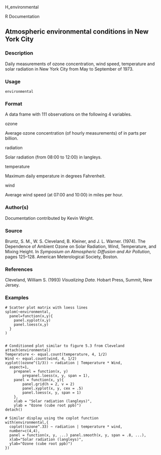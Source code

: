 H_environmental

R Documentation

##  Atmospheric environmental conditions in New York City

### Description

Daily measurements of ozone concentration, wind speed, temperature and solar
radiation in New York City from May to September of 1973.

### Usage

    environmental

### Format

A data frame with 111 observations on the following 4 variables.

ozone

Average ozone concentration (of hourly measurements) of in parts per billion.

radiation

Solar radiation (from 08:00 to 12:00) in langleys.

temperature

Maximum daily emperature in degrees Fahrenheit.

wind

Average wind speed (at 07:00 and 10:00) in miles per hour.

### Author(s)

Documentation contributed by Kevin Wright.

### Source

Bruntz, S. M., W. S. Cleveland, B. Kleiner, and J. L. Warner. (1974). The
Dependence of Ambient Ozone on Solar Radiation, Wind, Temperature, and Mixing
Height. In _Symposium on Atmospheric Diffusion and Air Pollution_, pages
125–128. American Meterological Society, Boston.

### References

Cleveland, William S. (1993) _Visualizing Data_. Hobart Press, Summit, New
Jersey.

### Examples

    
    # Scatter plot matrix with loess lines
    splom(~environmental,
      panel=function(x,y){
        panel.xyplot(x,y)
        panel.loess(x,y)
      }
    )
    
    
    # Conditioned plot similar to figure 5.3 from Cleveland
    attach(environmental)
    Temperature <- equal.count(temperature, 4, 1/2)
    Wind <- equal.count(wind, 4, 1/2)
    xyplot((ozone^(1/3)) ~ radiation | Temperature * Wind,
      aspect=1,
    	prepanel = function(x, y) 
    		prepanel.loess(x, y, span = 1),
    	panel = function(x, y){
    		panel.grid(h = 2, v = 2)
    		panel.xyplot(x, y, cex = .5)
    		panel.loess(x, y, span = 1)
    	},
    	xlab = "Solar radiation (langleys)",
    	ylab = "Ozone (cube root ppb)")
    detach()
    
    # Similar display using the coplot function
    with(environmental,{
      coplot((ozone^.33) ~ radiation | temperature * wind,
      number=c(4,4),
      panel = function(x, y, ...) panel.smooth(x, y, span = .8, ...),
      xlab="Solar radiation (langleys)",
      ylab="Ozone (cube root ppb)")
    })

